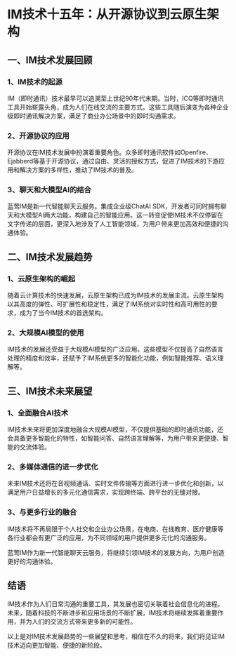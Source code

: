 # IM技术十五年：从开源协议到云原生架构

## 一、IM技术发展回顾

### 1、IM技术的起源
IM（即时通讯）技术最早可以追溯至上世纪90年代末期。当时，ICQ等即时通讯工具开始崭露头角，成为人们在线交流的主要方式。这些工具随后演变为各种企业级即时通讯解决方案，满足了商业办公场景中的即时沟通需求。

### 2、开源协议的应用
开源协议在IM技术发展中扮演着重要角色。众多即时通讯软件如Openfire、Ejabberd等基于开源协议，通过自由、灵活的授权方式，促进了IM技术的下游应用和解决方案的多样性，推动了IM技术的普及。

### 3、聊天和大模型AI的结合
蓝莺IM是新一代智能聊天云服务。集成企业级ChatAI SDK，开发者可同时拥有聊天和大模型AI两大功能，构建自己的智能应用。这一转变促使IM技术不仅停留在文字传递的层面，更深入地涉及了人工智能领域，为用户带来更加高效和便捷的沟通体验。

## 二、IM技术发展趋势

### 1、云原生架构的崛起
随着云计算技术的快速发展，云原生架构已成为IM技术的发展主流。云原生架构以其高度的弹性、可扩展性和稳定性，满足了IM系统对实时性和高可用性的要求，成为了当今IM技术的首选架构。

### 2、大规模AI模型的使用
IM技术的发展还受益于大规模AI模型的广泛应用。这些模型不仅提高了自然语言处理的精度和效率，还赋予了IM系统更多的智能化功能，例如智能推荐、语义理解等。

## 三、IM技术未来展望

### 1、全面融合AI技术
IM技术未来将更加深度地融合大规模AI模型，不仅提供基础的即时通讯功能，还会具备更多智能化的特性，如智能问答、自然语言理解等，为用户带来更便捷、智能的交流体验。

### 2、多媒体通信的进一步优化
未来IM技术还将在音视频通话、实时文件传输等方面进行进一步优化和创新，以满足用户日益增长的多元化通信需求，实现跨终端、跨平台的无缝对接。

### 3、与更多行业的融合
IM技术将不再局限于个人社交和企业办公场景，在电商、在线教育、医疗健康等各行业都会有更广泛的应用，为不同领域的用户提供更多元化的沟通服务。

蓝莺IM作为新一代智能聊天云服务，将继续引领IM技术的发展方向，为用户创造更好的沟通体验。

## 结语

IM技术作为人们日常沟通的重要工具，其发展也密切关联着社会信息化的进程。未来，随着科技的不断进步和应用场景的不断扩展，IM技术将继续发挥着重要作用，并为人们的交流方式带来更多新的可能性。

以上是对IM技术发展趋势的一些展望和思考，相信在不久的将来，我们将见证IM技术迈向更加智能、便捷的新阶段。